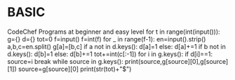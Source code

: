 # BASIC
CodeChef Programs at beginner and easy level
for t in range(int(input())):
    g={}
    d={}
    tot=0
    f=input()
    f=int(f)
    for _ in range(f-1):
        en=input().strip()
        a,b,c=en.split()
        g[a]=[b,c]
        if a not in d.keys():
            d[a]=1
        else:
            d[a]+=1
        if b not in d.keys():
            d[b]=1
        else:
            d[b]+=1
        tot+=int(c[:-1])
    for i in g.keys():
        if d[i]==1:
            source=i
            break
    while source in g.keys():
        print(source,g[source][0],g[source][1])
        source=g[source][0]
    print(str(tot)+"$")
